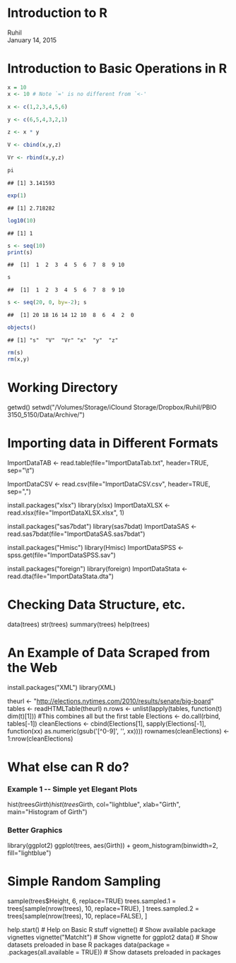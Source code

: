 # Introduction to R
Ruhil  
January 14, 2015  

# Introduction to Basic Operations in R 

```r
x = 10 
x <- 10 # Note `=' is no different from `<-' 

x <- c(1,2,3,4,5,6)

y <- c(6,5,4,3,2,1)

z <- x * y

V <- cbind(x,y,z)

Vr <- rbind(x,y,z)

pi
```

```
## [1] 3.141593
```

```r
exp(1)
```

```
## [1] 2.718282
```

```r
log10(10)
```

```
## [1] 1
```

```r
s <- seq(10)
print(s)
```

```
##  [1]  1  2  3  4  5  6  7  8  9 10
```

```r
s
```

```
##  [1]  1  2  3  4  5  6  7  8  9 10
```

```r
s <- seq(20, 0, by=-2); s
```

```
##  [1] 20 18 16 14 12 10  8  6  4  2  0
```

```r
objects()
```

```
## [1] "s"  "V"  "Vr" "x"  "y"  "z"
```

```r
rm(s)
rm(x,y)
```

# Working Directory

getwd()
setwd("/Volumes/Storage/iClound Storage/Dropbox/Ruhil/PBIO 3150_5150/Data/Archive/")


# Importing data in Different Formats
ImportDataTAB <- read.table(file="ImportDataTab.txt", header=TRUE, sep="\t")

ImportDataCSV <- read.csv(file="ImportDataCSV.csv", header=TRUE, sep=",")

install.packages("xlsx")
library(xlsx)
ImportDataXLSX <- read.xlsx(file="ImportDataXLSX.xlsx", 1)

install.packages("sas7bdat")
library(sas7bdat)
ImportDataSAS <- read.sas7bdat(file="ImportDataSAS.sas7bdat")

install.packages("Hmisc")
library(Hmisc)
ImportDataSPSS <- spss.get(file="ImportDataSPSS.sav")

install.packages("foreign")
library(foreign)
ImportDataStata <- read.dta(file="ImportDataStata.dta")

# Checking Data Structure, etc.
data(trees)
str(trees)
summary(trees)
help(trees)

# An Example of Data Scraped from the Web ##
install.packages("XML")
library(XML)

theurl <- "http://elections.nytimes.com/2010/results/senate/big-board"
tables <- readHTMLTable(theurl)
n.rows <- unlist(lapply(tables, function(t) dim(t)[1]))
#This combines all but the first table
Elections <- do.call(rbind, tables[-1])
cleanElections <- cbind(Elections[1], sapply(Elections[-1], function(xx) as.numeric(gsub('[^0-9]', '', xx))))
rownames(cleanElections) <- 1:nrow(cleanElections)


# What else can R do? 
### Example 1 -- Simple yet Elegant Plots
hist(trees$Girth)
hist(trees$Girth, col="lightblue", xlab="Girth", main="Histogram of Girth")

### Better Graphics
library(ggplot2)
ggplot(trees, aes(Girth)) + geom_histogram(binwidth=2, fill="lightblue")


# Simple Random Sampling
 sample(trees$Height, 6, replace=TRUE)
 trees.sampled.1 = trees[sample(nrow(trees), 10, replace=TRUE), ] 
 trees.sampled.2 = trees[sample(nrow(trees), 10, replace=FALSE), ]


help.start() # Help on Basic R stuff
vignette() # Show available package vignettes
vignette("MatchIt") # Show vignette for ggplot2
data() # Show datasets preloaded in base R packages
data(package = .packages(all.available = TRUE)) # Show datasets preloaded in packages




